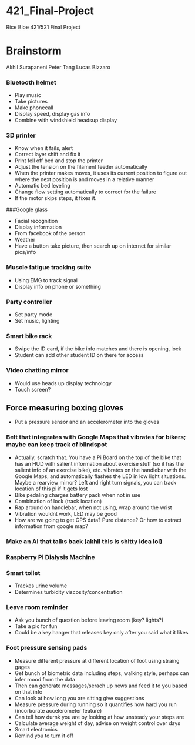 # 421_Final-Project
Rice Bioe 421/521 Final Project


# Brainstorm
Akhil Surapaneni
Peter Tang
Lucas Bizzaro

### Bluetooth helmet
* Play music
* Take pictures
* Make phonecall
* Display speed, display gas info
* Combine with windshield headsup display

### 3D printer
* Know when it fails, alert
* Correct layer shift and fix it
* Print fell off bed and stop the printer
* Adjust the tension on the filament feeder automatically
* When the printer makes moves, it uses its current position to figure out where the next position is and moves in a relative manner
* Automatic bed leveling
* Change flow setting automatically to correct for the failure
* If the motor skips steps, it fixes it. 

###Google glass
* Facial recognition
* Display information 
* From facebook of the person
* Weather
* Have a button take picture, then search up on internet for similar pics/info
### Muscle fatigue tracking suite
* Using EMG  to track signal
* Display info on phone or something
### Party controller
* Set party mode
* Set music, lighting
### Smart bike rack
* Swipe the ID card, if the bike info matches and there is opening, lock
* Student can add other student ID on there for access
### Video chatting mirror
* Would use heads up display technology
* Touch screen?
## Force measuring boxing gloves
* Put a pressure sensor and an accelerometer into the gloves
### Belt that integrates with Google Maps that vibrates for bikers; maybe can keep track of blindspot
* Actually, scratch that. You have a Pi Board on the top of the bike that has an HUD with salient information about exercise stuff (so it has the salient info of an exercise bike), etc. vibrates on the handlebar with the Google Maps, and automatically flashes the LED in low light situations. Maybe a rearview mirror? Left and right turn signals, you can track location of this pi if it gets lost
* Bike pedaling charges battery pack when not in use
* Combination of lock (track location)
* Rap around on handlebar, when not using, wrap around the wrist
* Vibration wouldnt work, LED may be good
* How are we going to get GPS data? Pure distance? Or how to extract information from google map?
### Make an AI that talks back (akhil this is shitty idea lol)
### Raspberry Pi Dialysis Machine
### Smart toilet
* Trackes urine volume
* Determines turbidity viscosity/concentration
### Leave room reminder
* Ask you bunch of question before leaving room (key? lights?)
* Take a pic for fun
* Could be a key hanger that releases key only after you said what it likes 
### Foot pressure sensing pads
* Measure different pressure at different location of foot using straing gages
* Get bunch of biometric data including steps, walking style, perhaps can infer mood from the data
* Then can generate messages/serach up news and feed it to you based on that info
* Can look at how long you are sitting give suggestions
* Measure pressure during running so it quantifies how hard you run (incorborate accelerometer feature)
* Can tell how durnk you are by looking at how unsteady your steps are
* Calculate average weight of day, advise on weight control over days
* Smart electronics
* Remind you to turn it off


